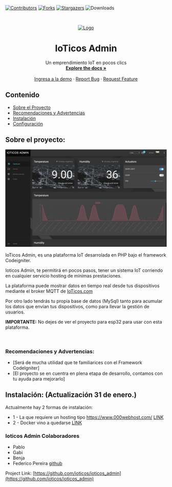 [![Contributors][contributors-shield]][contributors-url]
[![Forks][forks-shield]][forks-url]
[![Stargazers][stars-shield]][stars-url]
![Downloads][down-shield]

<!-- MARKDOWN LINKS & IMAGES -->
<!-- https://www.markdownguide.org/basic-syntax/#reference-style-links -->
[contributors-shield]: https://img.shields.io/github/contributors/ioticos/ioticos_admin?style=plastic
[contributors-url]: https://github.com/ioticos/ioticos_admin/graphs/contributors
[forks-shield]: https://img.shields.io/github/forks/ioticos/ioticos_admin?label=Fork&style=plastic
[forks-url]: https://github.com/ioticos/ioticos-admin/network/members
[stars-shield]: https://img.shields.io/github/stars/ioticos/ioticos_admin?style=plastic
[stars-url]: https://github.com/ioticos/ioticos_admin/stargazers
[down-shield]: https://img.shields.io/github/downloads/ioticos/ioticos_admin/total?style=plastic



<!-- PROJECT LOGO -->
<br />
<p align="center">
  <a href="https://github.com/ioticos/ioticos_admin">
    <img src="https://ioticos.org/images/files/illustrator-featured-img-1.png" alt="Logo" width="380" >
  </a>

  <h1 align="center">IoTicos Admin</h1>

  <p align="center">
    Un emprendimiento IoT en pocos clics
    <br/>
    <a href="https://github.com/github_username/repo"><strong>Explore the docs »</strong></a>
    <br/>
    <br/>
    <a href="https://ioticosadmin.ml/app/">Ingresa a la demo</a>
    ·
    <a href="https://github.com/ioticos/ioticos_admin/issues">Report Bug</a>
    ·
    <a href="https://github.com/ioticos/ioticos_admin/issues">Request Feature</a>
  </p>
</p>



<!-- TABLE OF CONTENTS -->
## Contenido

* [Sobre el Proyecto](#sobre-el-proyecto)
* [Recomendaciones y Advertencias](#recomendaciones-y-advertencias)
* [Instalación](#Instalación)
* [Configuración](#Configuración)




<!-- ABOUT THE PROJECT -->
## Sobre el proyecto:

<p align="center">
  <img src="images/dashboard.jpg" alt="Logo" >
</p>

IoTicos Admin, es una plataforma IoT desarrolada en PHP bajo el framework Codeigniter.<br>

Ioticos Admin, te permitirá en pocos pasos, tener un sistema IoT corriendo en cualquier servicio hosting de mínimas prestaciones.<br>

La plataforma puede mostrar datos en tiempo real desde tus dispositivos mediante el broker MQTT de <a href="https://ioticos.org">IoTicos.com</a> <br>

Por otro lado tendrás tu propia base de datos (MySql) tanto para acumular los datos que envían tus dispositivos, como para llevar la gestión de usuarios.<br>

**IMPORTANTE:** No dejes de ver el proyecto para esp32 para usar con esta plataforma.<br><br><br>



### Recomendaciones y Advertencias:

* [Será de mucha utilidad que te familiarices con el Framework CodeIgniter]
* [El proyecto se en cuentra en plena etapa de desarrollo, contamos con tu ayuda para mejorarlo]



<!-- GETTING STARTED -->
## Instalación: (Actualización 31 de enero.)

Actualmente hay 2 formas de instalación:
* 1 - La que requiere un hosting tipo https://www.000webhost.com/ [LINK](https://github.com/ioticos/ioticos_admin/blob/master/INSTALL_HOSTING.md)
* 2 - Docker vino a quedarse [LINK](https://github.com/ioticos/ioticos_admin/blob/master/INSTALL_DOCKER.md) 


###  Ioticos Admin Colaboradores 

* Pablo
* Gabi
* Benja
* Federico Pereira [github](https://github.com/lordbasex)


Project Link: [https://github.com/ioticos/ioticos_admin](https://github.com/ioticos/ioticos_admin)



